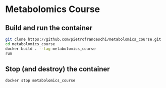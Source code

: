 # Metabolomics Course




## Build and run the container

```sh
git clone https://github.com/pietrofranceschi/metabolomics_course.git
cd metabolomics_course
docker build . --tag metabolomics_course
run
```

## Stop (and destroy) the container

```sh
docker stop metabolomics_course
```